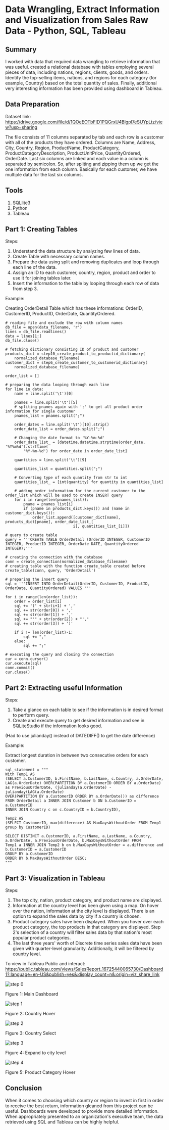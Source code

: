 # Data Wrangling, Extract Information and Visualization from Sales Raw Data - Python, SQL, Tableau

## Summary
I worked with data that required data wrangling to retrieve information that was useful. created a relational database with tables employing several pieces of data, including nations, regions, clients, goods, and orders. Identify the top-selling items, nations, and regions for each category (for example, Country) based on the total quantity of sales. Finally, additional very interesting information has been provided using dashboard in Tableau.

## Data Preparation

Dataset link: https://drive.google.com/file/d/1QOeEOTbFID1PQGrxU4Blgpl7eSUYpLtz/view?usp=sharing

The file consists of 11 columns separated by tab and each row is a customer with all of the products they have ordered. Columns are Name, Address, City, Country, Region, ProductName, ProductCategory, ProductCategoryDescription, ProductUnitPrice, QuantityOrdered, OrderDate. Last six columns are linked and each value in a column is separated by semicolon. So, after spliting and zipping them up we get the one information from each column. Basically for each customer, we have multiple data for the last six columns.

## Tools
1. SQLlite3
2. Python
3. Tableau

## Part 1: Creating Tables
Steps:
1. Understand the data structure by analyzing few lines of data.
2. Create Table with necessary column names.
3. Prepare the data using split and removing duplicates and loop through each line of the data.
4. Assign an ID to each customer, country, region, product and order to use it for joining tables later.
5. Insert the information to the table by looping through each row of data from step 3.

Example:

Creating OrderDetail Table which has these informations: OrderID, CustomerID, ProductID, OrderDate, QuantityOrdered.

    # reading file and exclude the row with column names
    db_file = open(data_filename, 'r')
    lines = db_file.readlines()
    data = lines[1:]
    db_file.close()
    
    # fetching dictionary consisting ID of product and customer
    products_dict = step10_create_product_to_productid_dictionary(
        normalized_database_filename)
    customer_dict = step6_create_customer_to_customerid_dictionary(
        normalized_database_filename)

    order_list = []

    # preparing the data looping through each line
    for line in data:
        name = line.split('\t')[0]
       
        pnames = line.split('\t')[5]
        # spliting pnames again with ';' to get all product order information for single customer
        pnames_list = pnames.split(";")

        order_dates = line.split('\t')[10].strip()
        order_date_list = order_dates.split(";")

        # Changing the date format to '%Y-%m-%d'
        order_date_list_ = [datetime.datetime.strptime(order_date, '%Y%m%d').strftime(
            '%Y-%m-%d') for order_date in order_date_list]

        quantities = line.split('\t')[9]

        quantities_list = quantities.split(";")
        
        # Converting type of each quantity from str to int
        quantities_list_ = [int(quantity) for quantity in quantities_list]

        # adding order information for the current customer to the order_list which will be used to create INSERT query
        for i in range(len(pnames_list)):
            pname = pnames_list[i]
            if (pname in products_dict.keys()) and (name in customer_dict.keys()):
                order_list.append([customer_dict[name], products_dict[pname], order_date_list_[
                                  i], quantities_list_[i]])

    # query to create table
    query = '''CREATE TABLE OrderDetail (OrderID INTEGER, CustomerID INTEGER, ProductID INTEGER, OrderDate DATE, QuantityOrdered INTEGER);'''

    # creating the connection with the database
    conn = create_connection(normalized_database_filename)
    # creating table with the function create_table created before
    create_table(conn, query, 'OrderDetail')

    # preparing the insert query
    sql = '''INSERT INTO OrderDetail(OrderID, CustomerID, ProductID, OrderDate, QuantityOrdered) VALUES '''

    for i in range(len(order_list)):
        order = order_list[i]
        sql += '(' + str(i+1) + ','
        sql += str(order[0]) + ','
        sql += str(order[1]) + ','
        sql += "'" + str(order[2]) + "',"
        sql += str(order[3]) + ')'

        if i != len(order_list)-1:
            sql += ","
        else:
            sql += ";"

    # executing the query and closing the connection
    cur = conn.cursor()
    cur.execute(sql)
    conn.commit()
    cur.close()

## Part 2: Extracting useful Information

Steps:
1. Take a glance on each table to see if the information is in desired format to perform query.
2. Create and execute query to get desired information and see in SQLiteStudio if the information looks good.

(Had to use julianday() instead of DATEDIFF() to get the date difference)

Example:

Extract longest duration in between two consecutive orders for each customer.

    sql_statement = """
	With Temp1 AS
	(SELECT a.CustomerID, b.FirstName, b.LastName, c.Country, a.OrderDate, LAG(a.OrderDate) OVER(PARTITION BY a.CustomerID ORDER BY a.OrderDate) as PreviousOrderDate, (julianday(a.OrderDate) - julianday(LAG(a.OrderDate)
	OVER(PARTITION BY a.CustomerID ORDER BY a.OrderDate))) as difference
	FROM OrderDetail a INNER JOIN Customer b ON b.CustomerID = a.CustomerID
	INNER JOIN Country c on c.CountryID = b.CountryID),

	Temp2 AS
	(SELECT CustomerID, max(difference) AS MaxDaysWithoutOrder FROM Temp1
	group by CustomerID)

	SELECT DISTINCT a.CustomerID, a.FirstName, a.LastName, a.Country, a.OrderDate, a.PreviousOrderDate, b.MaxDaysWithoutOrder FROM 
	Temp1 a INNER JOIN Temp2 b on b.MaxDaysWithoutOrder = a.difference and b.CustomerID = a.CustomerID
	GROUP BY a.CustomerID
	ORDER BY b.MaxDaysWithoutOrder DESC;
	"""

## Part 3: Visualization in Tableau

Steps:
1. The top city, nation, product category, and product name are displayed.
2. Information at the country level has been given using a map. On hover over the nation, information at the city level is displayed. There is an option to expand the sales data by city if a country is chosen.
3. Product category sales have been displayed. When you hover over each product category, the top products in that category are displayed. Step 2's selection of a country will filter sales data by that nation's most popular product categories.
4. The last three years' worth of Discrete time series sales data have been given with quarter-level granularity. Additionally, it will be filtered by country level.

To view in Tableau Public and interact: https://public.tableau.com/views/SalesReport_16725440065730/Dashboard1?:language=en-US&publish=yes&:display_count=n&:origin=viz_share_link

![step 0](https://github.com/Imrul2322/Data-Wrangling-and-Extract-information-using-Python-and-SQL/blob/main/Viz%20Assets/main%20dashboard.png "title")

Figure 1: Main Dashboard

![step 1](https://github.com/Imrul2322/Data-Wrangling-and-Extract-information-using-Python-and-SQL/blob/main/Viz%20Assets/country%20hover.png "title")

Figure 2: Country Hover

![step 2](https://github.com/Imrul2322/Data-Wrangling-and-Extract-information-using-Python-and-SQL/blob/main/Viz%20Assets/select%20country.png "title")

Figure 3: Country Select

![step 3](https://github.com/Imrul2322/Data-Wrangling-and-Extract-information-using-Python-and-SQL/blob/main/Viz%20Assets/expand%20city%20level.png "title")

Figure 4: Expand to city level

![step 4](https://github.com/Imrul2322/Data-Wrangling-and-Extract-information-using-Python-and-SQL/blob/main/Viz%20Assets/product%20cat%20hover.png "title")

Figure 5: Product Category Hover

## Conclusion
When it comes to choosing which country or region to invest in first in order to receive the best return, information gleaned from this project can be useful. Dashboards were developed to provide more detailed information. When appropriately presented to an organization's executive team, the data retrieved using SQL and Tableau can be highly helpful.
